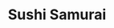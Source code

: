 ---
layout: place
title: "Sushi Samurai"
permalink: /michigan/west-bloomfield-township/sushi-samurai.html
stateAbbr: MI
stateName: Michigan
cityName: West Bloomfield Township
seo:
  name: "Sushi Samurai"
  type: Restaurant
  links: null
description: "Looking for sushi in West Bloomfield Township, Michigan? Check out Sushi Samurai for a delightful Japanese dining experience. Enjoy a variety of sushi and ot..."
place_id: ChIJ48yKFpS7JIgRQOTxqDxV_W4
photos:
  - name: >-
      places/ChIJ48yKFpS7JIgRQOTxqDxV_W4/photos/AeeoHcIzgvDg1dTELZD-6l7tHUzOXMutX894HJYJjkarSvezIKuhYJxhKCizmwUn2tINX3ZwzagTQqRtBLsOozrJuWHi_TZTDJsgAWQRAPIzAFSa5wZ7-TvWTvUmZrto7uFYNrrAhZjxcM6QYoY9XwjNq22q0GwffT7qFvlwotfEIY7FzFXWGB6Z0_yAeVY2AdZPjI-9T9PfaP0EkMGUA-FRESR3U2aAhk6ynpCkR1-U1En1_Bz_zwDeDBYHMSsV3Pr_koWUdv9zPrEhEUw0tYzYJe5itWPoPXaDpczOPkTebc9uh_lw7ZL3C0opSIJ1aHg2dh01qPIZOe1rdVVvh6cEJHbl5cAPWROifsehR4Okya0QngJlISR1m7yGIT_1_8zybWvFOY03_ubgpb7MORBOuPze60Spnjxnz_TlwqMd9LKJCM0a
    widthPx: 3120
    heightPx: 4160
    authorAttributions:
      - displayName: Mike Hardie
        uri: https://maps.google.com/maps/contrib/104914610614534351175
        photoUri: >-
          https://lh3.googleusercontent.com/a-/ALV-UjU4g_luyZ8Scw9DhqUVuQIlBzXElCQZGxBLdAkQojedeX0OUbpYTg=s100-p-k-no-mo
    flagContentUri: >-
      https://www.google.com/local/imagery/report/?cb_client=maps_api_places.places_api&image_key=!1e10!2sCIHM0ogKEICAgIDEwIW2mgE&hl=en-US
    googleMapsUri: >-
      https://www.google.com/maps/place//data=!3m4!1e2!3m2!1sCIHM0ogKEICAgIDEwIW2mgE!2e10!4m2!3m1!1s0x8824bb94168acce3:0x6efd553ca8f1e440
  - name: >-
      places/ChIJ48yKFpS7JIgRQOTxqDxV_W4/photos/AeeoHcJFoMN6mpOnX8-vNh-Opy0PgtkM74YY0suP2aKBaw4LzWsbu5oQEBT77iowq-bCSB2MN07eCGa8Q06TCvPBRNIensXOFJkznmaxKoBz3zvKo2cZLiL47AX_MlInV1AzZwixMw7R10_2sNr62SMqPjj_guhRgkWymT9JY8cyFL5KkkXdsIKKo-DS5ijZofANDA-jI0WITtNKmxGdjzXvbOhwpTVKZvRRGX4RAR6R_exTEjqzsejQE0hSRdeyCzMcMbURFbBcL2OIp_QelZma_A_98IjLUVqUuJCJv9-VeZT74p7LlwawjH8D4lKoICBZTH0PDJFbD7yjkTatTtbTH-yFSDmadyutUt9TeGzs1AduPckiWISXULCYVS1AKEzvwq90xoW7vxS-bYXVxR19j_QboVpg2vG9kjx2GMavRMq-gg
    widthPx: 4800
    heightPx: 2700
    authorAttributions:
      - displayName: Anita Gandol
        uri: https://maps.google.com/maps/contrib/109699037013421945854
        photoUri: >-
          https://lh3.googleusercontent.com/a-/ALV-UjVjBbfvsgVpkIMg4f7YaCCHrii406zqyzVFa1BFFHVMJxrOGipTgw=s100-p-k-no-mo
    flagContentUri: >-
      https://www.google.com/local/imagery/report/?cb_client=maps_api_places.places_api&image_key=!1e10!2sCIHM0ogKEICAgID4wZSYZQ&hl=en-US
    googleMapsUri: >-
      https://www.google.com/maps/place//data=!3m4!1e2!3m2!1sCIHM0ogKEICAgID4wZSYZQ!2e10!4m2!3m1!1s0x8824bb94168acce3:0x6efd553ca8f1e440
  - name: >-
      places/ChIJ48yKFpS7JIgRQOTxqDxV_W4/photos/AeeoHcKohyP1AYZdatI5Tdr9NreKn1kFSpttZuv2opxsFqNwgfVOaWYu6t66nvzrGVIzVswXqDiEWTGaZ_1_y7U4P_7Pq1RSpdUn6wc68yETsQZgpzJO1_MeouKU5VXsbF6zKi_nlTpLECi3RcfA1CFYvPkBKPoslfanTVSz2_PoDDazDu-gqlUF6myzkssQtIxv4lRlfoh1ZCpV19Xnyqig139jp1a07e-H5rLB_n9Fdgmk2kXs5dEOW99sRHeiaODQqFY8lTBD0_KgIa-E05IkpHkNgPvGl0lsVVeUTvW5krS1GwGX4b9Zb7OnTx54CS64g_V8ShMK4w3OswqCqAJNB50X0X0xRU4ET-SU_E_cNlSKA4nVmh6IsXMUMFbMXnAkzTwwiLTZMLLmDsvjiEvx3tw-lPMdur1IPAkWPNvqB3b1wIw
    widthPx: 4032
    heightPx: 1960
    authorAttributions:
      - displayName: Niki Thornton
        uri: https://maps.google.com/maps/contrib/113842372993441206920
        photoUri: >-
          https://lh3.googleusercontent.com/a-/ALV-UjVVHZINb2DhtdXMvd-o-XU5ASmlYtcOa2WsgyhLZKAwDVt7EHPa=s100-p-k-no-mo
    flagContentUri: >-
      https://www.google.com/local/imagery/report/?cb_client=maps_api_places.places_api&image_key=!1e10!2sCIHM0ogKEICAgICyz-fKhAE&hl=en-US
    googleMapsUri: >-
      https://www.google.com/maps/place//data=!3m4!1e2!3m2!1sCIHM0ogKEICAgICyz-fKhAE!2e10!4m2!3m1!1s0x8824bb94168acce3:0x6efd553ca8f1e440
  - name: >-
      places/ChIJ48yKFpS7JIgRQOTxqDxV_W4/photos/AeeoHcIrMC0wakApus5Y3VOyiyZsxiEUa8Q-jFTRWlxAkcyrdcyX9omHGNgsZ46F7ikm5pIvEcjpULZQavGf7TKQsSwqyprJBuXBc-r9hd3si29wNIqwB5BHDSeD7UC2bZk3-zEiXFNa3RcKVBF4lGNohjXD7vukSKQevyTsJleGrFgGCpEBWI9oP3ZLK9_JHKjaB6fmZ9eJ3w0MVpETMtqBaGVw04oDve0DU1yaWNim9DwfVFcODQ_WyD1ZFYtgidPHpAcvL59QlUZysh5f2UEmVN3MftCorMNVWZxdnYCBAo0J_mTrR_oWHEy64VlY2NCd2QJnoedTfGTTuI4FhTvlvBNQSgN0PVk1hsLAkKo28innO5FQpTTSNkjBWqHaE0vKx8Edv3s72xaBCUtuywRfFs3RPXUwJwPPaw8_4VUz4scpdbM
    widthPx: 3024
    heightPx: 4032
    authorAttributions:
      - displayName: Lucky World
        uri: https://maps.google.com/maps/contrib/105615241369284888616
        photoUri: >-
          https://lh3.googleusercontent.com/a-/ALV-UjU_3yRSNsRhyHdL4KTMPukT8NhL-JFpaZOIHj5T-jEBzjLCYS0=s100-p-k-no-mo
    flagContentUri: >-
      https://www.google.com/local/imagery/report/?cb_client=maps_api_places.places_api&image_key=!1e10!2sCIHM0ogKEICAgIDr-J6zswE&hl=en-US
    googleMapsUri: >-
      https://www.google.com/maps/place//data=!3m4!1e2!3m2!1sCIHM0ogKEICAgIDr-J6zswE!2e10!4m2!3m1!1s0x8824bb94168acce3:0x6efd553ca8f1e440
  - name: >-
      places/ChIJ48yKFpS7JIgRQOTxqDxV_W4/photos/AeeoHcJ_2Le1rZvDbxEMg0PzMzs8krDoc1CcyEy3J-ITlrsrA6umkteP1i8RseIoo22EeWvOxyPSMwt0WfmnyazZ_4JEe94qfatkGijJ1aX0z_0qf0a_dj4w-ifo0e3ysCVTOR1m7zi6ESHduWgM542lo9VJvul3jmpkbbKSyVQfeOiHqKIpZpOHQ4ULmCg02xVKFRNE1uY1jkRJeb2W-f5kzO1PNcZoo-EJacJ7RZ7oatg7vAJXql1IX-IRxK8bQZd5g566HKx7eZoLbz6glgJzL674bux8hgivZ_GW3q0rX6QycAs_cVbu0f8Sm0i3evnYMqITtDz1RNeww6Hcmb6uF5TgNL0WjsozDW9AKzH5ddm1FGWXh4CsvvIbOZgQxD7PSOwI9NAcQDTPWyhQCF8EnqOQbrmx0CZic676suCJjekG9ynf
    widthPx: 3024
    heightPx: 4032
    authorAttributions:
      - displayName: Riyanka Ribble
        uri: https://maps.google.com/maps/contrib/111486821286565010740
        photoUri: >-
          https://lh3.googleusercontent.com/a-/ALV-UjVRTdVZBNNkTLMZNL9s9wkA_hVMTapiv55Z8fvFz4jebcq_boXY0w=s100-p-k-no-mo
    flagContentUri: >-
      https://www.google.com/local/imagery/report/?cb_client=maps_api_places.places_api&image_key=!1e10!2sCIHM0ogKEICAgIDGxamf_wE&hl=en-US
    googleMapsUri: >-
      https://www.google.com/maps/place//data=!3m4!1e2!3m2!1sCIHM0ogKEICAgIDGxamf_wE!2e10!4m2!3m1!1s0x8824bb94168acce3:0x6efd553ca8f1e440
  - name: >-
      places/ChIJ48yKFpS7JIgRQOTxqDxV_W4/photos/AeeoHcJ2Lenao_NmLszvKLsW7idw34dnmal9UJ0ir3nssUkN31voeLE0IAlHPSoh41i3yvg9-fEckhrVpH1vZDEhy6TziiiAWMxl1qcGIOH3tYCrk7rhbCPXAQ1MYUBSXzQJIa7H8oixdS23nG_WXquWPD1flW_H-0Z0MRV0vyNiGta1YYxoqPyaxktUWlz1D0ur-RZLVIRnG_AEyyNuiAVhmqh0CMSBQ5edBsjosL9_p5zJe6N7icL6CiSdhpHP43iEXXCONcjY988S90nrwOThOa1aVX7JiOsPsAt6-UoMnrpa_QYyBX-Zy3K0FFLyzk3tL5gCzj1SqPiByc1wloGIAlvYO-idWhap2eY3LcDW0UajGZtI7U00HDaHqQqYoEaDvTg4RRVi2ffjPy1zDe5Hi-QsAka45QAHYRHP7coqWwqG4EU
    widthPx: 4032
    heightPx: 1960
    authorAttributions:
      - displayName: Niki Thornton
        uri: https://maps.google.com/maps/contrib/113842372993441206920
        photoUri: >-
          https://lh3.googleusercontent.com/a-/ALV-UjVVHZINb2DhtdXMvd-o-XU5ASmlYtcOa2WsgyhLZKAwDVt7EHPa=s100-p-k-no-mo
    flagContentUri: >-
      https://www.google.com/local/imagery/report/?cb_client=maps_api_places.places_api&image_key=!1e10!2sCIHM0ogKEICAgICK6s-43QE&hl=en-US
    googleMapsUri: >-
      https://www.google.com/maps/place//data=!3m4!1e2!3m2!1sCIHM0ogKEICAgICK6s-43QE!2e10!4m2!3m1!1s0x8824bb94168acce3:0x6efd553ca8f1e440
  - name: >-
      places/ChIJ48yKFpS7JIgRQOTxqDxV_W4/photos/AeeoHcJvykqcov-m1rZr7lQvsjfcuYhcn-frExKzzV3pmz03o5PUuvwfzPuyYe9trqvv-5srmvb5gYwJBFbh5gM2cMIx7pLcpfTquYScom9ZS25ZRBHnsZFB1YsJkDehSJO1Ion9Nz5k1lZVsDHK7ORxqvMO_BSXBQxwEV6_PfxeXwZq0x15CKf_GTeK21JkbV6jvU8ZhckP7VdC2XeMY3ymL2O44Zp6BTQxSl91umSHDJ1uNtOvqnNfgEpph3ruqMloYz8m1NZijieiiJlxgDzj5APts7yqqtZeCfSnZLLclYW8kJzVB5LrRuHrXcrRLQYoiJI5ZbjARGbhW5tMNwhlrElLIGtjfSRdxIGIJnSDMZ7z3oaI9mpbuIqGf1iwJC09ayNoJlG4uaRyZlJc-MizKxx1MXte298O7ACxZR__480Y9w
    widthPx: 3024
    heightPx: 4032
    authorAttributions:
      - displayName: Tim G
        uri: https://maps.google.com/maps/contrib/111436692712149403941
        photoUri: >-
          https://lh3.googleusercontent.com/a/ACg8ocKufS9jdOLtfKjqM1cCiHFp70Yv2ZeRYTlllpjyv_Z-lRe2Dw=s100-p-k-no-mo
    flagContentUri: >-
      https://www.google.com/local/imagery/report/?cb_client=maps_api_places.places_api&image_key=!1e10!2sCIHM0ogKEICAgMDAlujFCA&hl=en-US
    googleMapsUri: >-
      https://www.google.com/maps/place//data=!3m4!1e2!3m2!1sCIHM0ogKEICAgMDAlujFCA!2e10!4m2!3m1!1s0x8824bb94168acce3:0x6efd553ca8f1e440
  - name: >-
      places/ChIJ48yKFpS7JIgRQOTxqDxV_W4/photos/AeeoHcJhXEmF5ZYsFo-eIj_G4-cnMHru0q2j_hRE5ufrPZZOLQYm6Z_11nfKIcEgSgP3wkKU1kyc_ki64FLlyOHyhQ2q727GZQpkxtswQoh7rVNDEK3S3iyIHZB8FN95b1PZOGgRsnkO4wSa2LCWxVJi2E6qQscEo--_1wpMtmyDd9THk9xyrSEagWR3Wcq_RusbDAMYH3seG9JDW39AIuGpYiy3H0DsvbiJ7f_GFY4t66TH3Z05VuwDnO7Uvj2hs5tzOGXhYMqWsI1R1MBU3k_hpp0gq2s2ZE7RClDn5VZDwQW93CJEQpKYISoPSr1-5v70M_QlGWMDf5PdJ7jWhccqk9OgWy5lMyVv9ifD_a--x_sh-cfKTcGS42UJpwY2wcDCBCypb7IFTofdwu6PKUQckqYv6F4zQ3TlVFCtenihiFUjAQ
    widthPx: 4032
    heightPx: 3024
    authorAttributions:
      - displayName: Aviv Vered
        uri: https://maps.google.com/maps/contrib/111716547665880948819
        photoUri: >-
          https://lh3.googleusercontent.com/a-/ALV-UjV94pYGtsyem8hpMz0KGQXWQKLbJw1wKK2qt72qtZp0_KNrb4M3rw=s100-p-k-no-mo
    flagContentUri: >-
      https://www.google.com/local/imagery/report/?cb_client=maps_api_places.places_api&image_key=!1e10!2sCIHM0ogKEICAgICknMX-dQ&hl=en-US
    googleMapsUri: >-
      https://www.google.com/maps/place//data=!3m4!1e2!3m2!1sCIHM0ogKEICAgICknMX-dQ!2e10!4m2!3m1!1s0x8824bb94168acce3:0x6efd553ca8f1e440
  - name: >-
      places/ChIJ48yKFpS7JIgRQOTxqDxV_W4/photos/AeeoHcI3e7wmWiLkzHjuFDKBTV9S2I_SSvcQ-26wDditYQFJ2orGPR5NjDt_VLgs29c7WYtzlAJ7ahIGjbJ4QZerdppaRRxvfmgHIu1xl-bB_s_MxcQQFY8DDLmxwdgFE9mwTZvugnhNGaS1TQ70aoiLFXdxnnPLIDuZ7PMIgMtb0-N-2xQsW2xcuM20BBR-2oNpYbh1FNFdWKcaGnhwB0yJ1tnNn7HpyyACj-eEEk3IdADPtbZvXP4RbOE15EFH8QqZ-Hr6AVjLbkT7WsAI6BwM4of42u-RyymCr9H-k6373orH51SGv30UGvnKVnmrcWDJrh78qSh9yrYvZwZi-FEL7whXz67clVH99qtJvOCEFKz0QvokQ8AcXbeJ_aFF10BvKoyjkvk3PKVYaWGnBcXnUaJ5rObQLlTdY02S0mY0bKt3bMBu
    widthPx: 4032
    heightPx: 3024
    authorAttributions:
      - displayName: Rogerio Massato Inoue
        uri: https://maps.google.com/maps/contrib/110296698016563805456
        photoUri: >-
          https://lh3.googleusercontent.com/a-/ALV-UjXZu8MsZ4X7FNUcrzYa32msR7RzOnglNK0BfTmCzGVMiHYuZ2TI=s100-p-k-no-mo
    flagContentUri: >-
      https://www.google.com/local/imagery/report/?cb_client=maps_api_places.places_api&image_key=!1e10!2sCIHM0ogKEICAgID479KnyAE&hl=en-US
    googleMapsUri: >-
      https://www.google.com/maps/place//data=!3m4!1e2!3m2!1sCIHM0ogKEICAgID479KnyAE!2e10!4m2!3m1!1s0x8824bb94168acce3:0x6efd553ca8f1e440
  - name: >-
      places/ChIJ48yKFpS7JIgRQOTxqDxV_W4/photos/AeeoHcLDUW5ffdsp5M0Vu0GMMWelsd2mEqz23TDbrNMNXGpVtX0m-WScEkq9PdcIt9D0tDwtp7uoxVniVbzZrNiNWrVM088AYaEe_iY54krpR0a-T3ZWbjAZ3rojQ2JQ_RXvgxmxUtsjjA9uBr8wzz6gXhojC_iZdhgx9tzg33Nqj_B7UEIkkUGRVi3x_KfPZPXO8fRXielyf2nGlOW1UxFuRkt_FhpC7MCxcGzqGKaSUhJ1A_H6kAvgdtvWVGSeKjn8NZJtYkZ5R6LIPnhNgnrOplZMnmz0lQhQ9qyi2S6qRBPvjyMgMaJo0Bi3xe72BtiU6TAUnqJ4-k_u2mSsC2cnzZaWMoBLnx4AtQIGP7IM4Y8PTOoxAGiIZG5XnB6e-ajABaqO_frUZITHMYiU72ShHIs2uux46XxglmLeZuzck3JPSg
    widthPx: 4032
    heightPx: 1960
    authorAttributions:
      - displayName: Anita Gandol
        uri: https://maps.google.com/maps/contrib/109699037013421945854
        photoUri: >-
          https://lh3.googleusercontent.com/a-/ALV-UjVjBbfvsgVpkIMg4f7YaCCHrii406zqyzVFa1BFFHVMJxrOGipTgw=s100-p-k-no-mo
    flagContentUri: >-
      https://www.google.com/local/imagery/report/?cb_client=maps_api_places.places_api&image_key=!1e10!2sCIHM0ogKEICAgICk4YGaEQ&hl=en-US
    googleMapsUri: >-
      https://www.google.com/maps/place//data=!3m4!1e2!3m2!1sCIHM0ogKEICAgICk4YGaEQ!2e10!4m2!3m1!1s0x8824bb94168acce3:0x6efd553ca8f1e440
address: 4143 Orchard Lake Rd, West Bloomfield Township, MI 48323, USA
street: 4143 Orchard Lake Rd
city: West Bloomfield Township
state: MI
zip: '48323'
country: USA
neighborhood: null
latitude: '42.578006'
longitude: '-83.361877'
accessibility_options:
  wheelchairAccessibleParking: true
  wheelchairAccessibleEntrance: true
  wheelchairAccessibleRestroom: true
  wheelchairAccessibleSeating: true
business_status: OPERATIONAL
name: Sushi Samurai
google_maps_links:
  directionsUri: >-
    https://www.google.com/maps/dir//''/data=!4m7!4m6!1m1!4e2!1m2!1m1!1s0x8824bb94168acce3:0x6efd553ca8f1e440!3e0
  placeUri: https://maps.google.com/?cid=7997642232300692544
  writeAReviewUri: >-
    https://www.google.com/maps/place//data=!4m3!3m2!1s0x8824bb94168acce3:0x6efd553ca8f1e440!12e1
  reviewsUri: >-
    https://www.google.com/maps/place//data=!4m4!3m3!1s0x8824bb94168acce3:0x6efd553ca8f1e440!9m1!1b1
  photosUri: >-
    https://www.google.com/maps/place//data=!4m3!3m2!1s0x8824bb94168acce3:0x6efd553ca8f1e440!10e5
primary_type: Sushi Restaurant
opening_hours:
  regular: null
  current: null
secondary_opening_hours:
  regular:
    weekdayDescriptions: null
    type: null
  current:
    weekdayDescriptions: null
    type: null
phone: null
price_level: null
price_range: null
rating: null
rating_count: 0
website: null
reviews: null
parking_options: null
payment_options: null
allow_dogs: null
curbside_pickup: null
delivery: null
dine_in: null
good_for_children: null
good_for_groups: null
good_for_sports: null
live_music: null
menu_for_children: null
outdoor_seating: null
reservable: null
restroom: null
serves_beer: null
serves_breakfast: null
serves_brunch: null
serves_cocktails: null
serves_coffee: null
serves_dinner: null
serves_dessert: null
serves_lunch: null
serves_vegetarian_food: null
serves_wine: null
takeout: null
summary: null

---